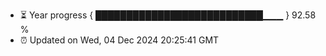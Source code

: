 - ⏳ Year progress { ███████████████████████████▁▁▁ } 92.58 %
- ⏰ Updated on Wed, 04 Dec 2024 20:25:41 GMT

